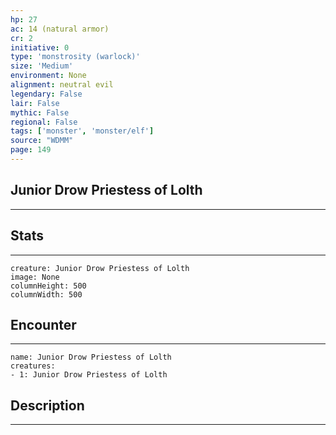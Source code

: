 ```yaml
---
hp: 27
ac: 14 (natural armor)
cr: 2
initiative: 0
type: 'monstrosity (warlock)'    
size: 'Medium'
environment: None
alignment: neutral evil
legendary: False
lair: False
mythic: False
regional: False
tags: ['monster', 'monster/elf']
source: "WDMM"
page: 149
---
```


## Junior Drow Priestess of Lolth
---



## Stats
---

```statblock
creature: Junior Drow Priestess of Lolth
image: None
columnHeight: 500
columnWidth: 500
```

## Encounter
---

```encounter-table
name: Junior Drow Priestess of Lolth
creatures:
- 1: Junior Drow Priestess of Lolth
```

## Description
---





